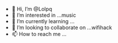 - 👋 Hi, I’m @Lolpq
- 👀 I’m interested in ...music
- 🌱 I’m currently learning ...
- 💞️ I’m looking to collaborate on ...wifihack
- 📫 How to reach me ...

<!---
Lolpq/Lolpq is a ✨ special ✨ repository because its `README.md` (this file) appears on your GitHub profile.
You can click the Preview link to take a look at your changes.
--->

